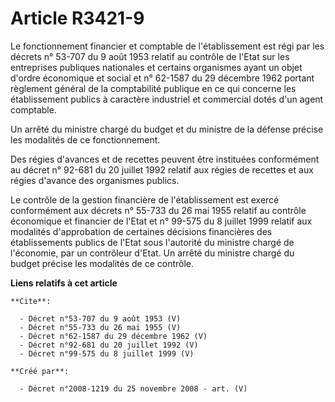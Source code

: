 # Article R3421-9

Le fonctionnement financier et comptable de l'établissement est régi par les décrets n° 53-707 du 9 août 1953 relatif au
contrôle de l'Etat sur les entreprises publiques nationales et certains organismes ayant un objet d'ordre économique et
social et n° 62-1587 du 29 décembre 1962 portant règlement général de la comptabilité publique en ce qui concerne les
établissement publics à caractère industriel et commercial dotés d'un agent comptable. 

Un arrêté du ministre chargé du budget et du ministre de la défense précise les modalités de ce fonctionnement. 

Des régies d'avances et de recettes peuvent être instituées conformément au décret n° 92-681 du 20 juillet 1992 relatif aux
régies de recettes et aux régies d'avance des organismes publics. 

Le contrôle de la gestion financière de l'établissement est exercé conformément aux décrets n° 55-733 du 26 mai 1955 relatif
au contrôle économique et financier de l'Etat et n° 99-575 du 8 juillet 1999 relatif aux modalités d'approbation de certaines
décisions financières des établissements publics de l'Etat sous l'autorité du ministre chargé de l'économie, par un
contrôleur d'Etat. Un arrêté du ministre chargé du budget précise les modalités de ce contrôle.

**Liens relatifs à cet article**

	**Cite**:

	  - Décret n°53-707 du 9 août 1953 (V)
	  - Décret n°55-733 du 26 mai 1955 (V)
	  - Décret n°62-1587 du 29 décembre 1962 (V)
	  - Décret n°92-681 du 20 juillet 1992 (V)
	  - Décret n°99-575 du 8 juillet 1999 (V)

	**Créé par**:

	  - Décret n°2008-1219 du 25 novembre 2008 - art. (V)
